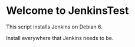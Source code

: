 Welcome to JenkinsTest
=======================

This script installs Jenkins on Debian 6.

Install everywhere that Jenkins needs to be.
